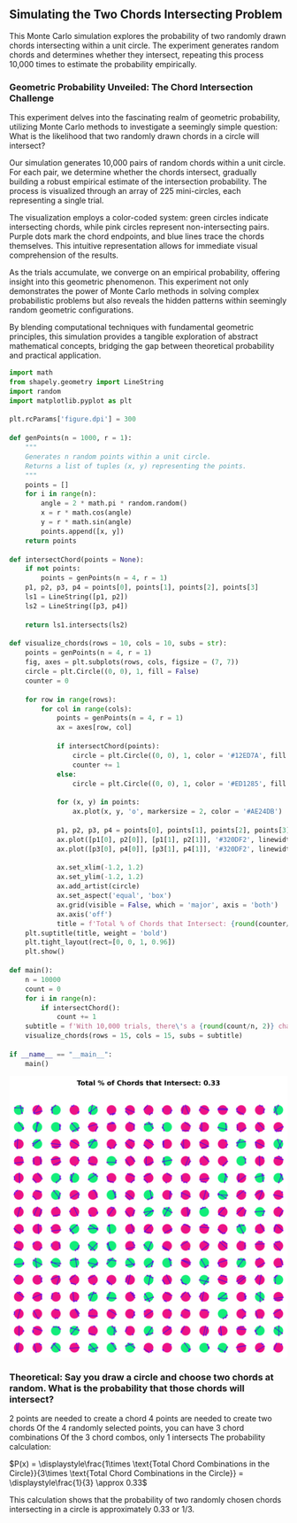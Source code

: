 ## Simulating the Two Chords Intersecting Problem

This Monte Carlo simulation explores the probability of two randomly drawn chords intersecting within a unit circle. The experiment generates random chords and determines whether they intersect, repeating this process 10,000 times to estimate the probability empirically.


### Geometric Probability Unveiled: The Chord Intersection Challenge

This experiment delves into the fascinating realm of geometric probability, utilizing Monte Carlo methods to investigate a seemingly simple question: What is the likelihood that two randomly drawn chords in a circle will intersect?

Our simulation generates 10,000 pairs of random chords within a unit circle. For each pair, we determine whether the chords intersect, gradually building a robust empirical estimate of the intersection probability. The process is visualized through an array of 225 mini-circles, each representing a single trial.

The visualization employs a color-coded system: green circles indicate intersecting chords, while pink circles represent non-intersecting pairs. Purple dots mark the chord endpoints, and blue lines trace the chords themselves. This intuitive representation allows for immediate visual comprehension of the results.

As the trials accumulate, we converge on an empirical probability, offering insight into this geometric phenomenon. This experiment not only demonstrates the power of Monte Carlo methods in solving complex probabilistic problems but also reveals the hidden patterns within seemingly random geometric configurations.

By blending computational techniques with fundamental geometric principles, this simulation provides a tangible exploration of abstract mathematical concepts, bridging the gap between theoretical probability and practical application.

```python
import math
from shapely.geometry import LineString
import random
import matplotlib.pyplot as plt

plt.rcParams['figure.dpi'] = 300

def genPoints(n = 1000, r = 1):
    """
    Generates n random points within a unit circle.
    Returns a list of tuples (x, y) representing the points.
    """
    points = []
    for i in range(n):
        angle = 2 * math.pi * random.random()
        x = r * math.cos(angle)
        y = r * math.sin(angle)
        points.append([x, y])
    return points

def intersectChord(points = None):
    if not points:
        points = genPoints(n = 4, r = 1)
    p1, p2, p3, p4 = points[0], points[1], points[2], points[3]
    ls1 = LineString([p1, p2])
    ls2 = LineString([p3, p4])

    return ls1.intersects(ls2)

def visualize_chords(rows = 10, cols = 10, subs = str):
    points = genPoints(n = 4, r = 1)
    fig, axes = plt.subplots(rows, cols, figsize = (7, 7))
    circle = plt.Circle((0, 0), 1, fill = False)
    counter = 0

    for row in range(rows):
        for col in range(cols):
            points = genPoints(n = 4, r = 1)
            ax = axes[row, col]
            
            if intersectChord(points):
                circle = plt.Circle((0, 0), 1, color = '#12ED7A', fill = True)
                counter += 1
            else:
                circle = plt.Circle((0, 0), 1, color = '#ED1285', fill = True)

            for (x, y) in points:
                ax.plot(x, y, 'o', markersize = 2, color = '#AE24DB')
            
            p1, p2, p3, p4 = points[0], points[1], points[2], points[3]
            ax.plot([p1[0], p2[0]], [p1[1], p2[1]], '#320DF2', linewidth = 1)
            ax.plot([p3[0], p4[0]], [p3[1], p4[1]], '#320DF2', linewidth = 1)

            ax.set_xlim(-1.2, 1.2)
            ax.set_ylim(-1.2, 1.2)
            ax.add_artist(circle)
            ax.set_aspect('equal', 'box')
            ax.grid(visible = False, which = 'major', axis = 'both')
            ax.axis('off')
            title = f'Total % of Chords that Intersect: {round(counter/(rows*cols), 2)}'
    plt.suptitle(title, weight = 'bold')
    plt.tight_layout(rect=[0, 0, 1, 0.96])
    plt.show()

def main():
    n = 10000
    count = 0
    for i in range(n):
        if intersectChord():
            count += 1
    subtitle = f'With 10,000 trials, there\'s a {round(count/n, 2)} chance they intersect'
    visualize_chords(rows = 15, cols = 15, subs = subtitle) 

if __name__ == "__main__":
    main()
```
<img src="images/twoChordsIntersecting.png" alt="Two chords intersection" width=auto height=auto>


### Theoretical: Say you draw a circle and choose two chords at random. What is the probability that those chords will intersect?
2 points are needed to create a chord
4 points are needed to create two chords
Of the 4 randomly selected points, you can have 3 chord combinations
Of the 3 chord combos, only 1 intersects
The probability calculation:

$P(x) = \displaystyle\frac{1\times \text{Total Chord Combinations in the Circle}}{3\times \text{Total Chord Combinations in the Circle}} = \displaystyle\frac{1}{3} \approx 0.33$

This calculation shows that the probability of two randomly chosen chords intersecting in a circle is approximately 0.33 or 1/3.

